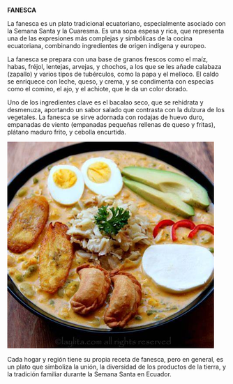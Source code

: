 **FANESCA**

La fanesca es un plato tradicional ecuatoriano, especialmente asociado con la Semana Santa y la Cuaresma. Es una sopa espesa y rica, que representa una de las expresiones más complejas y simbólicas de la cocina ecuatoriana, combinando ingredientes de origen indígena y europeo.

La fanesca se prepara con una base de granos frescos como el maíz, habas, fréjol, lentejas, arvejas, y chochos, a los que se les añade calabaza (zapallo) y varios tipos de tubérculos, como la papa y el melloco. El caldo se enriquece con leche, queso, y crema, y se condimenta con especias como el comino, el ajo, y el achiote, que le da un color dorado.

Uno de los ingredientes clave es el bacalao seco, que se rehidrata y desmenuza, aportando un sabor salado que contrasta con la dulzura de los vegetales. La fanesca se sirve adornada con rodajas de huevo duro, empanadas de viento (empanadas pequeñas rellenas de queso y fritas), plátano maduro frito, y cebolla encurtida.

![fanesca](imagenes/fanesca.jpeg)

Cada hogar y región tiene su propia receta de fanesca, pero en general, es un plato que simboliza la unión, la diversidad de los productos de la tierra, y la tradición familiar durante la Semana Santa en Ecuador.

